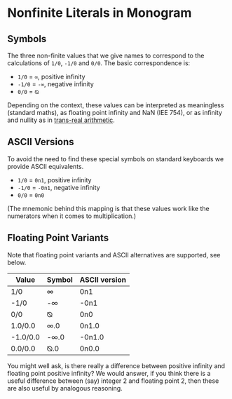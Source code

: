 # Nonfinite Literals in Monogram

## Symbols

The three non-finite values that we give names to correspond to the 
calculations of `1/0`, `-1/0` and `0/0`. The basic correspondence is:

- `1/0` = `∞`, positive infinity
- `-1/0` = `-∞`, negative infinity
- `0/0` = `⦰`

Depending on the context, these values can be interpreted as meaningless
(standard maths), as floating point infinity and NaN (IEE 754), or as infinity
and nullity as in [trans-real arithmetic](https://doi.org/10.36285/tm.91).

## ASCII Versions

To avoid the need to find these special symbols on standard keyboards we
provide ASCII equivalents.

- `1/0` = `0n1`, positive infinity
- `-1/0` = `-0n1`, negative infinity
- `0/0` = `0n0`

(The mnemonic behind this mapping is that these values work like the numerators
when it comes to multiplication.)

## Floating Point Variants

Note that floating point variants and ASCII alternatives are supported, see
below.

| Value    | Symbol | ASCII version |
| -------- | ------ | ------------- |
| 1/0      | ∞      | 0n1           |
| -1/0     | -∞   | -0n1          |
| 0/0      | ⦰      | 0n0           |
| 1.0/0.0  | ∞.0    | 0n1.0         |
| -1.0/0.0 | -∞.0 | -0n1.0        |
| 0.0/0.0  | ⦰.0    | 0n0.0         |

You might well ask, is there really a difference between positive infinity and
floating point positive infinity? We would answer, if you think there is a
useful difference between (say) integer 2 and floating point 2, then these are
also useful by analogous reasoning.

